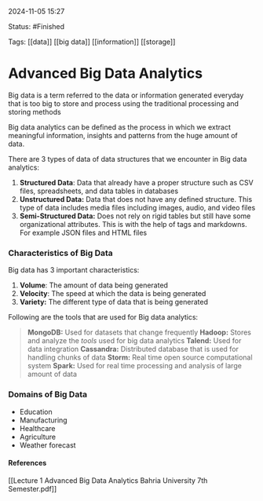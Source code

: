 
2024-11-05 15:27

Status: #Finished 

Tags: [[data]] [[big data]] [[information]] [[storage]] 
 
# Advanced Big Data Analytics

Big data is a term referred to the data or information generated everyday that is too big to store and process using the traditional processing and storing methods

Big data analytics can be defined as the process in which we extract meaningful information, insights and patterns from the huge amount of data.

There are 3 types of data of data structures that we encounter in Big data analytics:
1. **Structured Data**: Data that already have a proper structure such as CSV files, spreadsheets, and data tables in databases
2. **Unstructured Data:** Data that does not have any defined structure. This type of data includes media files including images, audio, and video files
3. **Semi-Structured Data:** Does not rely on rigid tables but still have some organizational attributes. This is with the help of tags and markdowns. For example JSON files and HTML files

### Characteristics of Big Data

Big data has 3 important characteristics:
1. **Volume**: The amount of data being generated
2. **Velocity**: The speed at which the data is being generated
3. **Variety:** The different type of data that is being generated

Following are the tools that are used for Big data analytics:
>**MongoDB:** Used for datasets that change frequently
>**Hadoop:** Stores and analyze the *tools* used for big data analytics
>**Talend:** Used for data integration
>**Cassandra:** Distributed database that is used for handling chunks of data
>**Storm:** Real time open source computational system
>**Spark:** Used for real time processing and analysis of large amount of data


### Domains of Big Data
- Education
- Manufacturing
- Healthcare
- Agriculture
- Weather forecast





#### References
[[Lecture 1 Advanced Big Data Analytics Bahria University 7th Semester.pdf]]